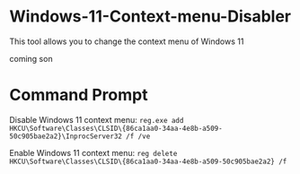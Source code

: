 # Windows-11-Context-menu-Disabler
This tool allows you to change the context menu of Windows 11

coming son

# Command Prompt
Disable Windows 11 context menu: ```reg.exe add HKCU\Software\Classes\CLSID\{86ca1aa0-34aa-4e8b-a509-50c905bae2a2}\InprocServer32 /f /ve```

Enable Windows 11 context menu: ```reg delete HKCU\Software\Classes\CLSID\{86ca1aa0-34aa-4e8b-a509-50c905bae2a2} /f```
